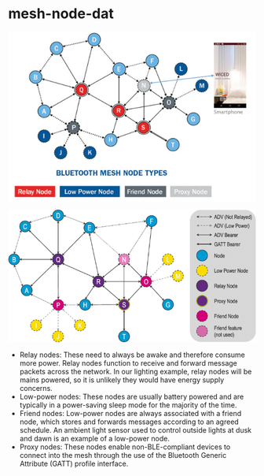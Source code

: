 
# mesh-node-dat

![](2024-05-15-16-52-35.png)

![](2024-05-15-16-53-46.png)

- Relay nodes: These need to always be awake and therefore consume more power. Relay nodes function to receive and forward message packets across the network. In our lighting example, relay nodes will be mains powered, so it is unlikely they would have energy supply concerns.
- Low-power nodes: These nodes are usually battery powered and are typically in a power-saving sleep mode for the majority of the time.
- Friend nodes: Low-power nodes are always associated with a friend node, which stores and forwards messages according to an agreed schedule. An ambient light sensor used to control outside lights at dusk and dawn is an example of a low-power node.
- Proxy nodes: These nodes enable non-BLE-compliant devices to connect into the mesh through the use of the Bluetooth Generic Attribute (GATT) profile interface.